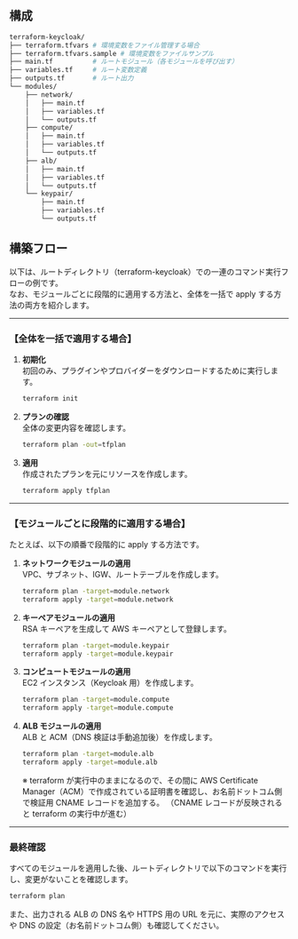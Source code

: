 ## 構成

```bash
terraform-keycloak/
├── terraform.tfvars # 環境変数をファイル管理する場合
├── terraform.tfvars.sample # 環境変数をファイルサンプル
├── main.tf          # ルートモジュール（各モジュールを呼び出す）
├── variables.tf     # ルート変数定義
├── outputs.tf       # ルート出力
└── modules/
    ├── network/
    │   ├── main.tf
    │   ├── variables.tf
    │   └── outputs.tf
    ├── compute/
    │   ├── main.tf
    │   ├── variables.tf
    │   └── outputs.tf
    ├── alb/
    │   ├── main.tf
    │   ├── variables.tf
    │   └── outputs.tf
    └── keypair/
        ├── main.tf
        ├── variables.tf
        └── outputs.tf
```

## 構築フロー

以下は、ルートディレクトリ（terraform-keycloak）での一連のコマンド実行フローの例です。  
なお、モジュールごとに段階的に適用する方法と、全体を一括で apply する方法の両方を紹介します。

---

### 【全体を一括で適用する場合】

1. **初期化**  
   初回のみ、プラグインやプロバイダーをダウンロードするために実行します。

   ```bash
   terraform init
   ```

2. **プランの確認**  
   全体の変更内容を確認します。

   ```bash
   terraform plan -out=tfplan
   ```

3. **適用**  
   作成されたプランを元にリソースを作成します。
   ```bash
   terraform apply tfplan
   ```

---

### 【モジュールごとに段階的に適用する場合】

たとえば、以下の順番で段階的に apply する方法です。

1. **ネットワークモジュールの適用**  
   VPC、サブネット、IGW、ルートテーブルを作成します。

   ```bash
   terraform plan -target=module.network
   terraform apply -target=module.network
   ```

2. **キーペアモジュールの適用**  
   RSA キーペアを生成して AWS キーペアとして登録します。

   ```bash
   terraform plan -target=module.keypair
   terraform apply -target=module.keypair
   ```

3. **コンピュートモジュールの適用**  
   EC2 インスタンス（Keycloak 用）を作成します。

   ```bash
   terraform plan -target=module.compute
   terraform apply -target=module.compute
   ```

4. **ALB モジュールの適用**  
   ALB と ACM（DNS 検証は手動追加後）を作成します。

   ```bash
   terraform plan -target=module.alb
   terraform apply -target=module.alb
   ```

   ※ terraform が実行中のままになるので、その間に AWS Certificate Manager（ACM）で作成されている証明書を確認し、お名前ドットコム側で検証用 CNAME レコードを追加する。
   （CNAME レコードが反映されると terraform の実行中が進む）

---

### 最終確認

すべてのモジュールを適用した後、ルートディレクトリで以下のコマンドを実行し、変更がないことを確認します。

```bash
terraform plan
```

また、出力される ALB の DNS 名や HTTPS 用の URL を元に、実際のアクセスや DNS の設定（お名前ドットコム側）も確認してください。
